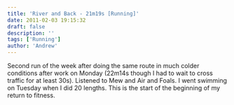 ```yaml
---
title: 'River and Back - 21m19s [Running]'
date: 2011-02-03 19:15:32
draft: false
description: ''
tags: ['Running']
author: 'Andrew'
---
```


Second run of the week after doing the same route in much colder conditions after work on Monday (22m14s though I had to wait to cross traffic for at least 30s). Listened to Mew and Air and Foals. I went swimming on Tuesday when I did 20 lengths. This is the start of the beginning of my return to fitness.
